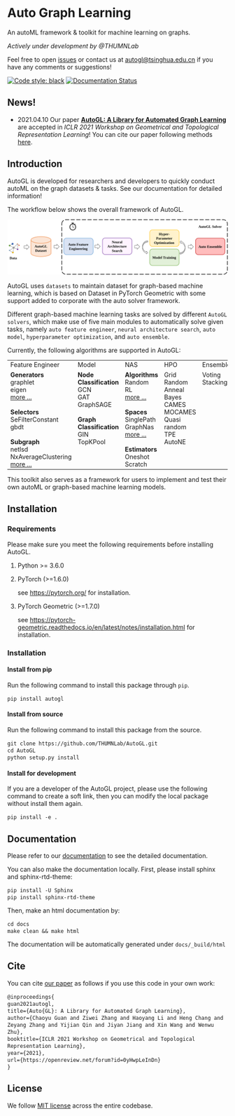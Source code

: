 # Auto Graph Learning

An autoML framework & toolkit for machine learning on graphs.

*Actively under development by @THUMNLab*

Feel free to open <a href="https://github.com/THUMNLab/AutoGL/issues">issues</a> or contact us at <a href="mailto:autogl@tsinghua.edu.cn">autogl@tsinghua.edu.cn</a> if you have any comments or suggestions!

[![Code style: black](https://img.shields.io/badge/code%20style-black-000000.svg)](https://github.com/psf/black)
[![Documentation Status](https://readthedocs.org/projects/autogl/badge/?version=latest)](https://autogl.readthedocs.io/en/latest/?badge=latest)

## News!

- 2021.04.10 Our paper [__AutoGL: A Library for Automated Graph Learning__](https://arxiv.org/abs/2104.04987) are accepted in _ICLR 2021 Workshop on Geometrical and Topological Representation Learning_! You can cite our paper following methods [here](#Cite).

## Introduction

AutoGL is developed for researchers and developers to quickly conduct autoML on the graph datasets & tasks. See our documentation for detailed information!

The workflow below shows the overall framework of AutoGL.

<img src="./resources/workflow.svg">

AutoGL uses `datasets` to maintain dataset for graph-based machine learning, which is based on Dataset in PyTorch Geometric with some support added to corporate with the auto solver framework.

Different graph-based machine learning tasks are solved by different `AutoGL solvers`, which make use of five main modules to automatically solve given tasks, namely `auto feature engineer`, `neural architecture search`, `auto model`, `hyperparameter optimization`, and `auto ensemble`. 

Currently, the following algorithms are supported in AutoGL:


<table>
    <tbody>
    <tr valign="top">
        <td>Feature Engineer</td>
        <td>Model</td>
        <td>NAS</td>
        <td>HPO</td>
        <td>Ensemble</td>
    </tr>
    <tr valign="top">
        <!--<td><b>Generators</b><br>graphlet <br> eigen <br> pagerank <br> PYGLocalDegreeProfile <br> PYGNormalizeFeatures <br> PYGOneHotDegree <br> onehot <br> <br><b>Selectors</b><br> SeFilterConstant<br> gbdt <br> <br><b>Subgraph</b><br> NxLargeCliqueSize<br> NxAverageClusteringApproximate<br> NxDegreeAssortativityCoefficient<br> NxDegreePearsonCorrelationCoefficient<br> NxHasBridge <br>NxGraphCliqueNumber<br> NxGraphNumberOfCliques<br> NxTransitivity<br> NxAverageClustering<br> NxIsConnected<br> NxNumberConnectedComponents<br> NxIsDistanceRegular<br> NxLocalEfficiency<br> NxGlobalEfficiency<br> NxIsEulerian </td>-->
        <td><b>Generators</b><br>graphlet <br> eigen <br> <a href="https://autogl.readthedocs.io/en/latest/docfile/tutorial/t_fe.html">more ...</a><br><br><b>Selectors</b><br> SeFilterConstant<br> gbdt <br> <br><b>Subgraph</b><br> netlsd<br> NxAverageClustering<br> <a href="https://autogl.readthedocs.io/en/latest/docfile/tutorial/t_fe.html">more ...</a></td>
        <td><b>Node Classification</b><br> GCN <br> GAT <br> GraphSAGE <br><br><b>Graph Classification</b><br> GIN <br> TopKPool </td>
        <td>
        <b>Algorithms</b><br>
        Random<br>
        RL<br>
        <a href='#'>more ...</a><br><br>
        <b>Spaces</b><br>
        SinglePath<br>
        GraphNas<br>
        <a href='#'>more ...</a><br><br>
        <b>Estimators</b><br>
        Oneshot<br>
        Scratch<br>
        </td>
        <td> Grid <br> Random <br> Anneal <br> Bayes <br> CAMES <br> MOCAMES <br> Quasi random <br> TPE <br> AutoNE </td>
        <td> Voting <br> Stacking </td>
    </tr>
    </tbody>
</table>

This toolkit also serves as a framework for users to implement and test their own autoML or graph-based machine learning models.

## Installation

### Requirements

Please make sure you meet the following requirements before installing AutoGL.

1. Python >= 3.6.0

2. PyTorch (>=1.6.0)

    see <https://pytorch.org/> for installation.

3. PyTorch Geometric (>=1.7.0)

    see <https://pytorch-geometric.readthedocs.io/en/latest/notes/installation.html> for installation.

### Installation

#### Install from pip

Run the following command to install this package through `pip`.

```
pip install autogl
```

#### Install from source

Run the following command to install this package from the source.

```
git clone https://github.com/THUMNLab/AutoGL.git
cd AutoGL
python setup.py install
```

#### Install for development

If you are a developer of the AutoGL project, please use the following command to create a soft link, then you can modify the local package without install them again.

```
pip install -e .
```

## Documentation

Please refer to our <a href="https://autogl.readthedocs.io/en/latest/index.html">documentation</a> to see the detailed documentation.

You can also make the documentation locally. First, please install sphinx and sphinx-rtd-theme:
```
pip install -U Sphinx
pip install sphinx-rtd-theme
```
Then, make an html documentation by:
```
cd docs
make clean && make html
```

The documentation will be automatically generated under `docs/_build/html`

## Cite

You can cite [our paper](https://arxiv.org/abs/2104.04987) as follows if you use this code in your own work:
```
@inproceedings{
guan2021autogl,
title={Auto{GL}: A Library for Automated Graph Learning},
author={Chaoyu Guan and Ziwei Zhang and Haoyang Li and Heng Chang and Zeyang Zhang and Yijian Qin and Jiyan Jiang and Xin Wang and Wenwu Zhu},
booktitle={ICLR 2021 Workshop on Geometrical and Topological Representation Learning},
year={2021},
url={https://openreview.net/forum?id=0yHwpLeInDn}
}
```

## License

We follow [MIT license](LICENSE) across the entire codebase.
